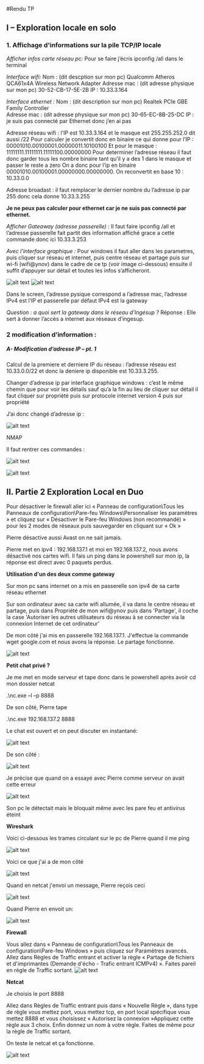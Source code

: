 #Rendu TP

## I – Exploration locale en solo
### 1. Affichage d'informations sur la pile TCP/IP locale

_Afficher infos carte réseau pc:_
Pour se faire j’écris ipconfig /all dans le terminal

_Interface wifi:_
Nom : (dit descption sur mon pc) Qualcomm Atheros QCA61x4A Wireless Network Adapter
Adresse mac : (dit adresse physique sur mon pc) 30-52-CB-17-5E-2B
IP : 10.33.3.164

_Interface ethernet :_
Nom : (dit description sur mon pc) Realtek PCIe GBE Family Controller    
Adresse mac : (dit adresse physique sur mon pc) 30-65-EC-8B-25-DC
IP : je suis pas connecté par Ethernet donc j’en ai pas

Adresse réseau wifi : l’IP est 10.33.3.164 et le masque est  255.255.252.0 dit aussi /22
Pour calculer je convertit donc en binaire ce qui donne pour l’IP : 00001010.00100001.00000011.10100100
Et pour le masque : 11111111.11111111.11111100.00000000
Pour determiner l’adresse réseau il faut donc garder tous les nombre binaire tant qu’il y a des 1 dans le masque et passer le reste a zero
On a donc pour l’ip en binaire 00001010.00100001.00000000.00000000. On reconvertit en base 10 : 10.33.0.0

Adresse broadast : il faut remplacer le dernier nombre du l’adresse ip par 255 donc cela donne 10.33.3.255

__Je ne peux pas calculer pour ethernet car je ne suis pas connecté par ethernet.__

_Afficher Gateaway (adresse passerelle) :_
Il faut faire ipconfig /all et l’adresse passerelle fait partit des information affiché grace a cette commande donc ici 10.33.3.253

_Avec l’interface graphique :_
Pour windows il faut aller dans les parametres, puis cliquer sur réseau et internet, puis centre réseau et partage puis sur wi-fi (wifi@ynov) dans le cadre de ce tp (voir image ci-dessous) ensuite il suffit d’appuyer sur détail et toutes les infos s’afficheront.

![alt text](https://github.com/MathieuCaselles/b1-net-tp2/blob/master/screen/11.png)
![alt text](https://github.com/MathieuCaselles/b1-net-tp2/blob/master/screen/12.png)
 

Dans le screen, l’adresse pysique correspond a l’adresse mac, l’adresse IPv4 est l’IP et passerelle par défaut IPv4 est la gateway


_Question : a quoi sert la gateway dans le réseau d’Ingésup ?_
Réponse : Elle sert à donner l’accès a internet aux réseaux d’ingesup.

### 2 modification d’information :
##### A-	Modification d’adresse IP – pt. 1

Calcul de la premiere et derniere IP du réseau : l’adresse réseau est 10.33.0.0/22 et donc la deniere ip disponible est 10.33.3.255.

Changer d’adresse ip par interface graphique windows : c’est le même chemin que pour voir les détails sauf qu’a la fin au lieu de cliquer sur détail il faut cliquer sur propriété puis sur protocole internet version 4 puis sur propriété


J’ai donc changé d’adresse ip :  


![alt text](https://github.com/MathieuCaselles/b1-net-tp2/blob/master/screen/13.png)



NMAP

Il faut rentrer ces commandes :  


![alt text](https://github.com/MathieuCaselles/b1-net-tp2/blob/master/screen/14.png)

![alt text](https://github.com/MathieuCaselles/b1-net-tp2/blob/master/screen/15.png)
 

## II. Partie 2 Exploration Local en Duo

Pour désactiver le firewall aller ici « Panneau de configuration\Tous les Panneaux de configuration\Pare-feu Windows\Personnaliser les paramètres » et cliquez sur « Désactiver le Pare-feu Windows (non recommandé) » pour les 2 modes de réseaux puis sauvegarder en cliquant sur « Ok »

Pierre désactive aussi Avast on ne sait jamais.

Pierre met en ipv4 : 192.168.137.1 et moi en 192.168.137.2, nous avons désactivé nos cartes wifi. Il fais un ping dans le powershell sur mon ip, la réponse est direct avec 0 paquets perdus.

**Utilisation d&#39;un des deux comme gateway**

Sur mon pc sans internet on a mis en passerelle son ipv4 de sa carte réseau ethernet

Sur son ordinateur avec sa carte wifi allumée, il va dans le centre réseau et partage, puis dans Propriété de mon wifi@ynov puis dans &#39;Partage&#39;, il coche la case &#39;Autoriser les autres utilisateurs du réseau à se connecter via la connexion Internet de cet ordinateur&#39;

De mon côté j'ai mis en passerelle 192.168.137.1. J'effectue la commande wget google.com et nous avons la réponse. Le partage fonctionne.

![alt text](https://github.com/MathieuCaselles/b1-net-tp2/blob/master/screen/1.png)

**Petit chat privé ?**

Je me met en mode serveur et tape donc dans le powershell après avoir cd mon dossier netcat

.\nc.exe –l –p 8888

De son côté, Pierre tape

.\nc.exe 192.168.137.2 8888

Le chat est ouvert et on peut discuter en instantané:

![alt text](https://github.com/MathieuCaselles/b1-net-tp2/blob/master/screen/3.png)
 
De son côté :

 ![alt text](https://github.com/MathieuCaselles/b1-net-tp2/blob/master/screen/2.png)

Je précise que quand on a essayé avec Pierre comme serveur on avait cette erreur

![alt text](https://github.com/MathieuCaselles/b1-net-tp2/blob/master/screen/4.png)

Son pc le détectait mais le bloquait même avec les pare feu et antivirus éteint

**Wireshark**

Voici ci-dessous les trames circulant sur le pc de Pierre quand il me ping

![alt text](https://github.com/MathieuCaselles/b1-net-tp2/blob/master/screen/5.png)

Voici ce que j'ai a de mon côté

![alt text](https://github.com/MathieuCaselles/b1-net-tp2/blob/master/screen/6.png)

Quand en netcat j'envoi un message, Pierre reçois ceci

![alt text](https://github.com/MathieuCaselles/b1-net-tp2/blob/master/screen/9.png)

Quand Pierre en envoit un:

![alt text](https://github.com/MathieuCaselles/b1-net-tp2/blob/master/screen/10.png)

**Firewall**

Vous allez dans « Panneau de configuration\Tous les Panneaux de configuration\Pare-feu Windows » puis cliquez sur Paramètres avancés. Allez dans Règles de Traffic entrant et activer la règle « Partage de fichiers et d&#39;imprimantes (Demande d&#39;écho - Trafic entrant ICMPv4) ». Faites pareil en règle de Traffic sortant.
![alt text](https://github.com/MathieuCaselles/b1-net-tp2/blob/master/screen/7.png)

**Netcat**

Je choisis le port 8888

Allez dans Règles de Traffic entrant puis dans «  Nouvelle Règle », dans type de règle vous mettez port, vous mettez tcp, en port local spécifique vous mettez 8888 et vous choisissez « Autorisez la connexion »Appliquez cette règle aux 3 choix. Enfin donnez un nom à votre règle. Faites de même pour la règle de Traffic sortant.

On teste le netcat et ça fonctionne.

 ![alt text](https://github.com/MathieuCaselles/b1-net-tp2/blob/master/screen/8.png)
#